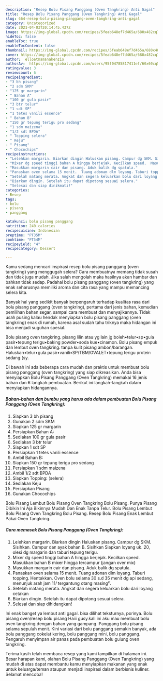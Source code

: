 ```yaml
---
description: "Resep Bolu Pisang Panggang (Oven Tangkring) Anti Gagal"
title: "Resep Bolu Pisang Panggang (Oven Tangkring) Anti Gagal"
slug: 664-resep-bolu-pisang-panggang-oven-tangkring-anti-gagal
category: Uncategorized
date: 2021-04-03T20:14:45.437Z
image: https://img-global.cpcdn.com/recipes/5feab648ef7d465a/680x482cq70/bolu-pisang-panggang-oven-tangkring-foto-resep-utama.jpg
hideToc: false
enableToc: true
enableTocContent: false
thumbnail: https://img-global.cpcdn.com/recipes/5feab648ef7d465a/680x482cq70/bolu-pisang-panggang-oven-tangkring-foto-resep-utama.jpg
cover: https://img-global.cpcdn.com/recipes/5feab648ef7d465a/680x482cq70/bolu-pisang-panggang-oven-tangkring-foto-resep-utama.jpg
author:  elloetmamanakenzio
authorAv:  https://img-global.cpcdn.com/users/95f04785817411ef/60x60cq50/avatar.jpg
ratingvalue: 3
reviewcount: 6
recipeingredient:
- "3 bh pisang"
- "2 sdm SKM"
- "125 gr margarin"
- " Bahan A"
- "100 gr gula pasir"
- "3 btr telur"
- "1 sdt SP"
- "1 tetes vanili essence"
- " Bahan B"
- "150 gr tepung terigu pro sedang"
- "1 sdm maizena"
- "1/2 sdt BPDA"
- " Topping selera"
- " Keju"
- " Pisang"
- " Chocochips"
recipeinstructions:
- "Lelehkan margarin. Biarkan dingin Haluskan pisang. Campur dg SKM. Sisihkan.  Campur dan ayak bahan B. Sisihkan Siapkan loyang uk. 20, olesi dg margarin dan taburi tepung terigu."
- "Mixer dg speed tinggi bahan A hingga berjejak. Kecilkan speed.  Masukkan bahan B mixer hingga tercampur (jangan over mix)"
- "Masukkan margarin cair dan pisang. Aduk balik dg spatula."
- "Panaskan oven selama 15 menit.  Tuang adonan dlm loyang. Taburi topping. Hentakkan.  Oven bolu selama 30 s.d 35 menit dg api sedang, menunjuk arah jam 11/ tergantung otang masing²."
- "Setelah matang merata. Angkat dan segera keluarkan bolu dari loyang cetakan"
- "Biarkan dingin. Setelah itu dapat dipotong sesuai selera."
- "Selesai dan siap dinikmati!"
categories:
- Resep
tags:
- bolu
- pisang
- panggang

katakunci: bolu pisang panggang 
nutrition: 240 calories
recipecuisine: Indonesian
preptime: "PT35M"
cooktime: "PT54M"
recipeyield: "4"
recipecategory: Dessert

---
```



Kamu sedang mencari inspirasi resep bolu pisang panggang (oven tangkring) yang menggugah selera? Cara membuatnya memang tidak susah dan tidak juga mudah. Jika salah mengolah maka hasilnya akan hambar dan bahkan tidak sedap. Padahal bolu pisang panggang (oven tangkring) yang enak seharusnya memiliki aroma dan cita rasa yang mampu memancing selera kita.


Banyak hal yang sedikit banyak berpengaruh terhadap kualitas rasa dari bolu pisang panggang (oven tangkring), pertama dari jenis bahan, kemudian pemilihan bahan segar, sampai cara membuat dan menyajikannya. Tidak usah pusing kalau hendak menyiapkan bolu pisang panggang (oven tangkring) enak di rumah, karena asal sudah tahu triknya maka hidangan ini bisa menjadi suguhan spesial.

Bolu pisang oven tangkring. pisang lilin atau yg lain jg boleh•telur•sp•gula pasir•tepung terigu•baking powder•soda kue•cinamon. Bolu pisang empuk dan lembut oven tangkring. tanpa kulit pisang ambon/barangan. Haluskan•telur•gula pasir•vanili•SP/TBM/OVALET•tepung terigu protein sedang (sy.


Di bawah ini ada beberapa cara mudah dan praktis untuk membuat bolu pisang panggang (oven tangkring) yang siap dikreasikan. Anda bisa menyiapkan Bolu Pisang Panggang (Oven Tangkring) memakai 16 jenis bahan dan 6 langkah pembuatan. Berikut ini langkah-langkah dalam menyiapkan hidangannya.

<!--inarticleads1-->

##### Bahan-bahan dan bumbu yang harus ada dalam pembuatan Bolu Pisang Panggang (Oven Tangkring):

1. Siapkan 3 bh pisang
1. Gunakan 2 sdm SKM
1. Siapkan 125 gr margarin
1. Persiapkan  Bahan A:
1. Sediakan 100 gr gula pasir
1. Sediakan 3 btr telur
1. Siapkan 1 sdt SP
1. Persiapkan 1 tetes vanili essence
1. Ambil  Bahan B:
1. Siapkan 150 gr tepung terigu pro sedang
1. Persiapkan 1 sdm maizena
1. Ambil 1/2 sdt BPDA
1. Siapkan  Topping: (selera)
1. Sediakan  Keju
1. Persiapkan  Pisang
1. Gunakan  Chocochips


Bolu Pisang Lembut Bolu Pisang Oven Tangkring Bolu Pisang. Punya Pisang Dibikin Ini Aja Bikinnya Mudah Dan Enak Tanpa Telur. Bolu Pisang Lembut Bolu Pisang Oven Tangkring Bolu Pisang. Resep Bolu Pisang Enak Lembut Pakai Oven Tangkring. 

<!--inarticleads2-->

##### Cara memasak Bolu Pisang Panggang (Oven Tangkring):

1. Lelehkan margarin. Biarkan dingin Haluskan pisang. Campur dg SKM. Sisihkan.  Campur dan ayak bahan B. Sisihkan Siapkan loyang uk. 20, olesi dg margarin dan taburi tepung terigu.
1. Mixer dg speed tinggi bahan A hingga berjejak. Kecilkan speed.  Masukkan bahan B mixer hingga tercampur (jangan over mix)
1. Masukkan margarin cair dan pisang. Aduk balik dg spatula.
1. Panaskan oven selama 15 menit.  Tuang adonan dlm loyang. Taburi topping. Hentakkan.  Oven bolu selama 30 s.d 35 menit dg api sedang, menunjuk arah jam 11/ tergantung otang masing².
1. Setelah matang merata. Angkat dan segera keluarkan bolu dari loyang cetakan
1. Biarkan dingin. Setelah itu dapat dipotong sesuai selera.
1. Selesai dan siap dihidangkan!

Ini enak banget ya lembut anti gagal. bisa dilihat teksturnya, porinya. Bolu pisang oven/resep bolu pisang Haiii gusy.kali ini aku mau membuat bolu oven tangkring.dengan bahan yang gampang. Panggang bolu pisang selama sepuluh menit. Kini variasi dari bolu panggang semakin banyak, ada bolu panggang cokelat kering, bolu panggang mini, bolu panggang. Pengaruh menyimpan air panas pada pembuatan bolu gulung oven tangkring. 

Terima kasih telah membaca resep yang kami tampilkan di halaman ini. Besar harapan kami, olahan Bolu Pisang Panggang (Oven Tangkring) yang mudah di atas dapat membantu kamu menyiapkan makanan yang enak untuk keluarga/teman ataupun menjadi inspirasi dalam berbisnis kuliner. Selamat mencoba!
